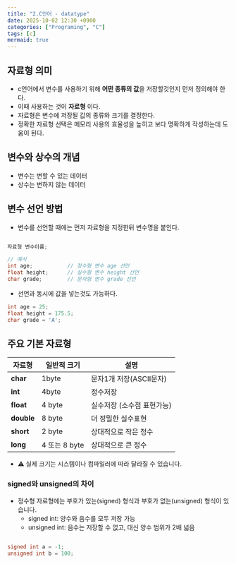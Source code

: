 ```yaml
---
title: "2.C언어 - datatype"
date: 2025-10-02 12:30 +0900
categories: ["Programing", "C"]
tags: [c]
mermaid: true
---
```


## 자료형 의미

- c언어에서 변수를 사용하기 위해 **어떤 종류의 값**을 저장할것인지 먼저 정의해야 한다.
- 이때 사용하는 것이 **자료형** 이다.
- 자료형은 변수에 저장될 값의 종류와 크기를 결정한다.
- 정확한 자료형 선택은 메모리 사용의 효율성을 높히고 보다 명확하게 작성하는데 도움이 된다.

## 변수와 상수의 개념

- 변수는 변할 수 있는 데이터
- 상수는 변하지 않는 데이터

## 변수 선언 방법

- 변수를 선언할 때에는 먼저 자료형을 지정한뒤 변수명을 붙인다.

```c

자료형 변수이름;

// 예시
int age;           // 정수형 변수 age 선언
float height;      // 실수형 변수 height 선언
char grade;        // 문자형 변수 grade 선언

```

- 선언과 동시에 값을 넣는것도 가능하다.

```c
int age = 25;
float height = 175.5;
char grade = 'A';
```

## 주요 기본 자료형

| 자료형     | 일반적 크기   | 설명                       |
| ---------- | ------------- | -------------------------- |
| **char**   | 1byte         | 문자1개 저장(ASCII문자)    |
| **int**    | 4byte         | 정수저장                   |
| **float**  | 4 byte        | 실수저장 (소수점 표현가능) |
| **double** | 8 byte        | 더 정밀한 실수표현         |
| **short**  | 2 byte        | 상대적으로 작은 정수       |
| **long**   | 4 또는 8 byte | 상대적으로 큰 정수         |

- ⚠️ 실제 크기는 시스템이나 컴파일러에 따라 달라질 수 있습니다.

### signed와 unsigned의 차이

- 정수형 자료형에는 부호가 있는(signed) 형식과 부호가 없는(unsigned) 형식이 있습니다.
  - signed int: 양수와 음수를 모두 저장 가능
  - unsigned int: 음수는 저장할 수 없고, 대신 양수 범위가 2배 넓음

```c

signed int a = -1;
unsigned int b = 100;

```
